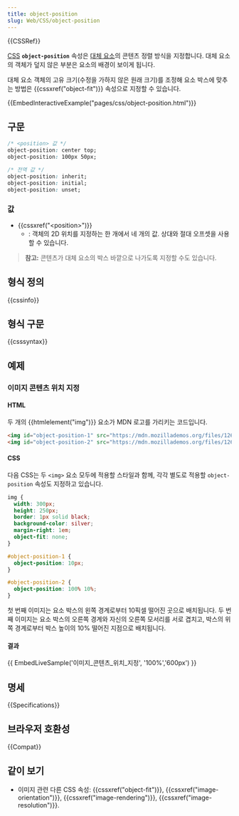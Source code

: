 ```yaml
---
title: object-position
slug: Web/CSS/object-position
---
```


{{CSSRef}}

[CSS](/ko/docs/Web/CSS) **`object-position`** 속성은 [대체 요소](/ko/docs/Web/CSS/Replaced_element)의 콘텐츠 정렬 방식을 지정합니다. 대체 요소의 객체가 덮지 않은 부분은 요소의 배경이 보이게 됩니다.

대체 요소 객체의 고유 크기(수정을 가하지 않은 원래 크기)를 조정해 요소 박스에 맞추는 방법은 {{cssxref("object-fit")}} 속성으로 지정할 수 있습니다.

{{EmbedInteractiveExample("pages/css/object-position.html")}}

## 구문

```css
/* <position> 값 */
object-position: center top;
object-position: 100px 50px;

/* 전역 값 */
object-position: inherit;
object-position: initial;
object-position: unset;
```

### 값

- {{cssxref("&lt;position&gt;")}}
  - : 객체의 2D 위치를 지정하는 한 개에서 네 개의 값. 상대와 절대 오프셋을 사용할 수 있습니다.

> **참고:** 콘텐츠가 대체 요소의 박스 바깥으로 나가도록 지정할 수도 있습니다.

## 형식 정의

{{cssinfo}}

## 형식 구문

{{csssyntax}}

## 예제

### 이미지 콘텐츠 위치 지정

#### HTML

두 개의 {{htmlelement("img")}} 요소가 MDN 로고를 가리키는 코드입니다.

```html
<img id="object-position-1" src="https://mdn.mozillademos.org/files/12668/MDN.svg" alt="MDN Logo"/>
<img id="object-position-2" src="https://mdn.mozillademos.org/files/12668/MDN.svg" alt="MDN Logo"/>
```

#### CSS

다음 CSS는 두 `<img>` 요소 모두에 적용할 스타일과 함께, 각각 별도로 적용할 `object-position` 속성도 지정하고 있습니다.

```css
img {
  width: 300px;
  height: 250px;
  border: 1px solid black;
  background-color: silver;
  margin-right: 1em;
  object-fit: none;
}

#object-position-1 {
  object-position: 10px;
}

#object-position-2 {
  object-position: 100% 10%;
}
```

첫 번째 이미지는 요소 박스의 왼쪽 경계로부터 10픽셀 떨어진 곳으로 배치됩니다. 두 번째 이미지는 요소 박스의 오른쪽 경계와 자신의 오른쪽 모서리를 서로 겹치고, 박스의 위쪽 경계로부터 박스 높이의 10% 떨어진 지점으로 배치됩니다.

#### 결과

{{ EmbedLiveSample('이미지_콘텐츠_위치_지정', '100%','600px') }}

## 명세

{{Specifications}}

## 브라우저 호환성

{{Compat}}

## 같이 보기

- 이미지 관련 다른 CSS 속성: {{cssxref("object-fit")}}, {{cssxref("image-orientation")}}, {{cssxref("image-rendering")}}, {{cssxref("image-resolution")}}.
